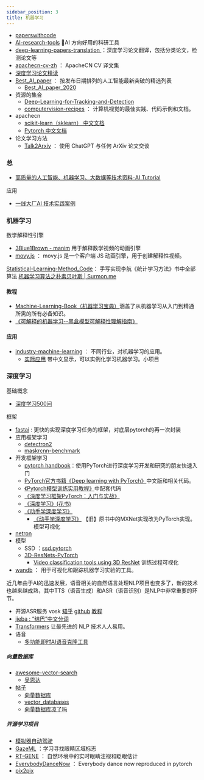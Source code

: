 ```yaml
---
sidebar_position: 3
title: 机器学习
---
```


- [paperswithcode](https://paperswithcode.com/)
- [AI-research-tools](https://github.com/bighuang624/AI-research-tools)    🔨AI 方向好用的科研工具
- [deep-learning-papers-translation ](https://github.com/SnailTyan/deep-learning-papers-translation)：深度学习论文翻译，包括分类论文，检测论文等
- [apachecn-cv-zh](https://github.com/apachecn/apachecn-cv-zh)  ： ApacheCN CV 译文集
- [深度学习论文精读](https://github.com/mli/paper-reading)
- [Best_AI_paper](https://github.com/louisfb01) ： 按发布日期排列的人工智能最新突破的精选列表
	- [Best_AI_paper_2020](https://github.com/louisfb01/Best_AI_paper_2020)
- 资源的集合
	- [Deep-Learning-for-Tracking-and-Detection](https://github.com/abhineet123/Deep-Learning-for-Tracking-and-Detection)
	- [computervision-recipes](https://github.com/microsoft/computervision-recipes)    ： 计算机视觉的最佳实践、代码示例和文档。
- apachecn
	- [scikit-learn（sklearn） 中文文档](https://github.com/apachecn/sklearn-doc-zh)
	- [Pytorch 中文文档](https://github.com/apachecn/pytorch-doc-zh)
- 论文学习方法
	- [Talk2Arxiv](https://www.ahhhhfs.com/52126/)  ： 使用 ChatGPT 与任何 ArXiv 论文交谈

### 总
- [高质量的人工智能、机器学习、大数据等技术资料-AI Tutorial](https://www.ahhhhfs.com/51144/)

应用
- [一线大厂AI 技术实践案例](https://www.yuque.com/wikidesign/vngzgk)
### 机器学习

数学解释性引擎
- [3Blue1Brown  -  manim](https://github.com/3b1b/manim)   用于解释数学视频的动画引擎
- [movy.js](https://github.com/rossning92/movy)  ： movy.js 是一个客户端 JS 动画引擎，用于创建解释性视频。


[Statistical-Learning-Method_Code](https://github.com/Dod-o/Statistical-Learning-Method_Code)： 手写实现李航《统计学习方法》书中全部算法
[机器学习算法之朴素贝叶斯 | Surmon.me](https://surmon.me/article/42)
#### 教程
- [Machine-Learning-Book（机器学习宝典）](https://github.com/yuanxiaosc/Machine-Learning-Book)涵盖了从机器学习从入门到精通所需的所有必备知识。
- [《可解释的机器学习--黑盒模型可解释性理解指南》](https://github.com/MingchaoZhu/InterpretableMLBook)

#### 应用
- [industry-machine-learning](https://github.com/firmai/industry-machine-learning) ： 不同行业，对机器学习的应用。
	- [实际应用](https://github.com/firmai/industry-machine-learning#utilities)   带中文显示，可以实例化学习机器学习。小项目

### 深度学习
基础概念
- [深度学习500问](https://github.com/scutan90/DeepLearning-500-questions)

框架
- [fastai](https://github.com/fastai/fastbook)  : 更快的实现深度学习任务的框架，对底层pytorch的再一次封装
- 应用框架学习
	- [detectron2](https://github.com/facebookresearch/detectron2)
	- [maskrcnn-benchmark](https://github.com/facebookresearch/maskrcnn-benchmark)
- 开发框架学习
	- [pytorch handbook](https://github.com/zergtant/pytorch-handbook)：使用PyTorch进行深度学习开发和研究的朋友快速入门
	- [PyTorch官方书籍《Deep learning with PyTorch》](https://github.com/ShusenTang/Deep-Learning-with-PyTorch-Chinese)中文版和相关代码。
	- [《Pytorch模型训练实用教程》](https://github.com/TingsongYu/PyTorch_Tutorial)中配套代码
	- [《深度学习框架PyTorch：入门与实战》](https://github.com/chenyuntc/pytorch-book)
	- [《深度学习》(花书)](https://github.com/MingchaoZhu/DeepLearning)
	- [《动手学深度学习》](https://github.com/d2l-ai/d2l-zh)
		- [《动手学深度学习》](https://github.com/ShusenTang/Dive-into-DL-PyTorch)  【旧】原书中的MXNet实现改为PyTorch实现。
模型可视化
- [netron](https://github.com/lutzroeder/netron)
- 模型
	- SSD ：[ssd.pytorch](https://github.com/amdegroot/ssd.pytorch)
	- [3D-ResNets-PyTorch](https://github.com/kenshohara/3D-ResNets-PyTorch)
		- [Video classification tools using 3D ResNet](https://github.com/kenshohara/video-classification-3d-cnn-pytorch)
训练过程可视化
- [wandb](https://github.com/wandb/wandb) ： 用于可视化和跟踪机器学习实验的工具。

近几年由于AI的迅速发展，语音相关的自然语言处理NLP项目也变多了，新的技术也越来越成熟，其中TTS（语音生成）和ASR（语音识别）是NLP中非常重要的环节。
- 开源ASR服务 vosk     [知乎](https://zhuanlan.zhihu.com/p/413205362)     [github](https://github.com/alphacep/vosk-api)     [教程](https://alphacephei.com/vosk/index.zh)
- [jieba : “结巴”中文分词](https://github.com/fxsjy/jieba#%E5%85%B6%E4%BB%96%E8%AF%AD%E8%A8%80%E5%AE%9E%E7%8E%B0)
- [Transformers](https://github.com/huggingface/transformers) 让最先进的 NLP 技术人人易用。
- 语音
	- [多功能即时AI语音克隆工具](https://www.ahhhhfs.com/52714/)


##### 向量数据库
- [awesome-vector-search](https://github.com/currentslab/awesome-vector-search)
	- [吴恩达](https://www.deeplearning.ai/short-courses/vector-databases-embeddings-applications/)
- [帖子](https://twitter.com/Barret_China/status/1727531874665579007)
	- [向量数据库](https://guangzhengli.com/blog/zh/vector-database/)
	- [vector_databases](https://github.com/openai/openai-cookbook/tree/main/examples/vector_databases)
	- [向量数据库凉了吗](https://mp.weixin.qq.com/s/0eBZ4zyX6XjBQO0GqlANnw)

##### 开源学习项目
- [模拟器自动驾驶](https://github.com/jm12138/car-behavioral-cloning-paddle)
- [GazeML](https://github.com/swook/GazeML)  ：学习寻找眼睛区域标志
- [RT-GENE](https://github.com/Tobias-Fischer/rt_gene)   ： 自然环境中的实时眼睛注视和眨眼估计
- [EverybodyDanceNow](https://github.com/yanx27/EverybodyDanceNow_reproduce_pytorch)  ： Everybody dance now reproduced in pytorch
- [pix2pix](https://github.com/junyanz/pytorch-CycleGAN-and-pix2pix)
